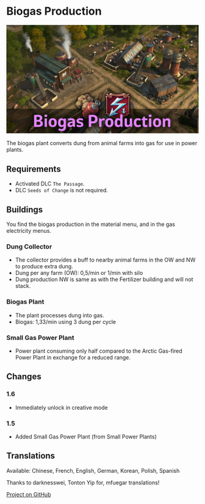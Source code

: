 # Biogas Production

![](./banner.jpg)

The biogas plant converts dung from animal farms into gas for use in power plants.

## Requirements

- Activated DLC `The Passage`.
- DLC `Seeds of Change` is not required.

## Buildings

You find the biogas production in the material menu, and in the gas electricity menus.

### Dung Collector

- The collector provides a buff to nearby animal farms in the OW and NW to produce extra dung.
- Dung per any farm (OW): 0,5/min or 1/min with silo
- Dung production NW is same as with the Fertilizer building and will not stack.

### Biogas Plant

- The plant processes dung into gas.
- Biogas: 1,33/min using 3 dung per cycle

### Small Gas Power Plant

- Power plant consuming only half compared to the Arctic Gas-fired Power Plant in exchange for a reduced range.

## Changes

### 1.6

- Immediately unlock in creative mode

### 1.5

- Added Small Gas Power Plant (from Small Power Plants)

## Translations

Available: Chinese, French, English, German, Korean, Polish, Spanish

Thanks to darknesswei, Tonton Yip for, mfuegar translations!

[Project on GitHub](https://github.com/jakobharder/anno-1800-jakobs-mods)
